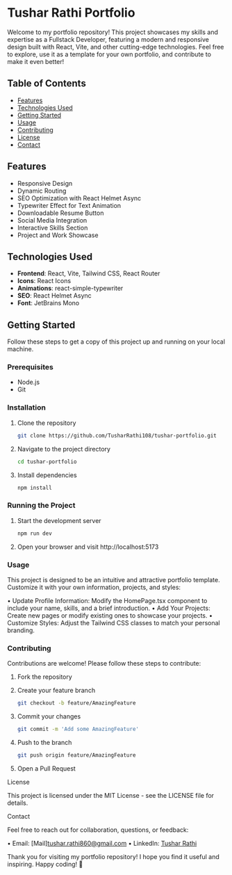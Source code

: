 # Tushar Rathi Portfolio

Welcome to my portfolio repository! This project showcases my skills and expertise as a Fullstack Developer, featuring a modern and responsive design built with React, Vite, and other cutting-edge technologies. Feel free to explore, use it as a template for your own portfolio, and contribute to make it even better!

## Table of Contents

- [Features](#features)
- [Technologies Used](#technologies-used)
- [Getting Started](#getting-started)
- [Usage](#usage)
- [Contributing](#contributing)
- [License](#license)
- [Contact](#contact)

## Features

- Responsive Design
- Dynamic Routing
- SEO Optimization with React Helmet Async
- Typewriter Effect for Text Animation
- Downloadable Resume Button
- Social Media Integration
- Interactive Skills Section
- Project and Work Showcase

## Technologies Used

- **Frontend**: React, Vite, Tailwind CSS, React Router
- **Icons**: React Icons
- **Animations**: react-simple-typewriter
- **SEO**: React Helmet Async
- **Font**: JetBrains Mono

## Getting Started

Follow these steps to get a copy of this project up and running on your local machine.

### Prerequisites

- Node.js
- Git

### Installation

1. Clone the repository
   ```bash
   git clone https://github.com/TusharRathi108/tushar-portfolio.git
   ```
2. Navigate to the project directory

   ```bash
   cd tushar-portfolio
   ```

3. Install dependencies
   ```bash
   npm install
   ```

### Running the Project

1. Start the development server

   ```bash
   npm run dev
   ```

2. Open your browser and visit http://localhost:5173

### Usage

This project is designed to be an intuitive and attractive portfolio template. Customize it with your own information, projects, and styles:

• Update Profile Information: Modify the HomePage.tsx component to include your name, skills, and a brief introduction.
• Add Your Projects: Create new pages or modify existing ones to showcase your projects.
• Customize Styles: Adjust the Tailwind CSS classes to match your personal branding.

### Contributing

Contributions are welcome! Please follow these steps to contribute:

1. Fork the repository

2. Create your feature branch

   ```bash
   git checkout -b feature/AmazingFeature
   ```

3. Commit your changes

   ```bash
   git commit -m 'Add some AmazingFeature'
   ```

4. Push to the branch

   ```bash
   git push origin feature/AmazingFeature
   ```

5. Open a Pull Request

License

This project is licensed under the MIT License - see the LICENSE file for details.

Contact

Feel free to reach out for collaboration, questions, or feedback:

• Email: [Mail]tushar.rathi860@gmail.com
• LinkedIn: [Tushar Rathi](https://www.linkedin.com/in/tushar-rathi-2ab6b1230)

Thank you for visiting my portfolio repository! I hope you find it useful and inspiring. Happy coding! 🚀

